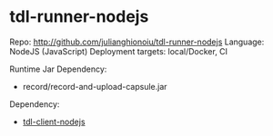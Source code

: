 # tdl-runner-nodejs

Repo: http://github.com/julianghionoiu/tdl-runner-nodejs
Language: NodeJS (JavaScript)
Deployment targets: local/Docker, CI

Runtime Jar Dependency:

- record/record-and-upload-capsule.jar

Dependency:

- [tdl-client-nodejs](tdl-client-nodejs.md)
